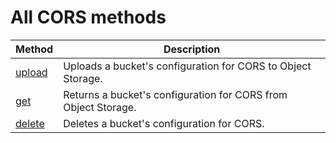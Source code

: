 # All CORS methods

| Method | Description |
| ----- | ----- |
| [upload](cors/upload.md) | Uploads a bucket's configuration for CORS to Object Storage. |
| [get](cors/get.md) | Returns a bucket's configuration for CORS from Object Storage. |
| [delete](cors/delete.md) | Deletes a bucket's configuration for CORS. |

